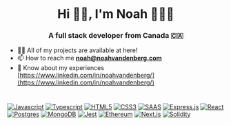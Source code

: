 <h1 align="center">Hi 👋🏼, I'm Noah 👨🏼‍💻</h1>
<h3 align="center">A full stack developer from Canada 🇨🇦</h3>

- 👨‍💻 All of my projects are available at here!
- 📫 How to reach me **noah@noahvandenberg.com**
- 📄 Know about my experiences [https://www.linkedin.com/in/noahvandenberg/](https://www.linkedin.com/in/noahvandenberg/)

#
[![Javascript](https://img.shields.io/badge/JavaScript-F7DF1E?style=for-the-badge&logo=javascript&logoColor=black)]()
[![Typescript](https://img.shields.io/badge/TypeScript-007ACC?style=for-the-badge&logo=typescript&logoColor=white)]()
[![HTML5](https://img.shields.io/badge/HTML5-E34F26?style=for-the-badge&logo=html5&logoColor=white)]()
[![CSS3](https://img.shields.io/badge/CSS3-1572B6?style=for-the-badge&logo=css3&logoColor=white)]()
[![SAAS](https://img.shields.io/badge/Sass-CC6699?style=for-the-badge&logo=sass&logoColor=white)]()
[![Express.js](https://img.shields.io/badge/Express.js-404D59?style=for-the-badge)]()
[![React](https://img.shields.io/badge/React-20232A?style=for-the-badge&logo=react&logoColor=61DAFB)]()
[![Postgres](https://img.shields.io/badge/PostgreSQL-316192?style=for-the-badge&logo=postgresql&logoColor=white)]()
[![MongoDB](https://img.shields.io/badge/MongoDB-4EA94B?style=for-the-badge&logo=mongodb&logoColor=white)]()
[![Jest](https://img.shields.io/badge/Jest-323330?style=for-the-badge&logo=Jest&logoColor=white)]()
[![Ethereum](https://img.shields.io/badge/Ethereum-3C3C3D?style=for-the-badge&logo=Ethereum&logoColor=white)]()
[![Next.js](https://img.shields.io/badge/Next.js-20232A?style=for-the-badge&logo=next.js&logoColor=FFF)]()
[![Solidity](https://img.shields.io/badge/Solidity-65afff?style=for-the-badge&logo=solidity&logoColor=000)]()

<!--
#
<p><img align="center" src="https://github-readme-streak-stats.herokuapp.com/?user=noahvandenberg&" alt="noahvandenberg" /></p>
-->

<!-- Credit for Badges https://dev.to/envoy_/150-badges-for-github-pnk ->>
